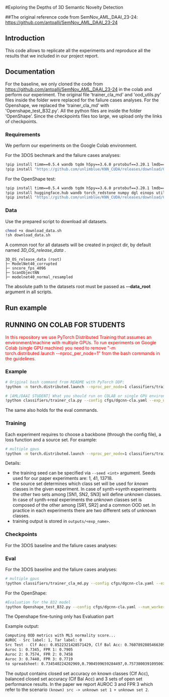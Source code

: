 #Exploring the Depths of 3D Semantic Novelty Detection

##The original reference code from
SemNov_AML_DAAI_23-24: https://github.com/antoalli/SemNov_AML_DAAI_23-24


## Introduction

This code allows to replicate all the experiments and reproduce all the results that we included in our project report.

## Documentation
For the baseline, we only cloned the code from https://github.com/antoalli/SemNov_AML_DAAI_23-24 in the colab and perform our experiment.
The original file 'trainer_cla_md' and 'ood_utils.py' files inside the folder were replaced for the faliure cases analyses. 
For the Openshape, we replaced the 'trainer_cla_md' with 'Openshape_test_B32.py'. All the python files are inside the folder ‘OpenShape’.
Since the checkpoints files too large, we upload only the links of checkpoints.

### Requirements
We perform our experiments on the Google Colab environment.

For the 3DOS bechmark and the faliure cases analyses:

```bash
!pip install timm==0.5.4 wandb tqdm h5py==3.6.0 protobuf==3.20.1 lmdb==1.2.1 msgpack-numpy==0.4.7.1 ninja==1.10.2.2 scikit-learn
!pip install "https://github.com/unlimblue/KNN_CUDA/releases/download/0.2/KNN_CUDA-0.2-py3-none-any.whl"
```
For the OpenShape test:
```bash
!pip install timm==0.5.4 wandb tqdm h5py==3.6.0 protobuf==3.20.1 lmdb==1.2.1 msgpack-numpy==0.4.7.1 ninja==1.10.2.2 scikit-learn
!pip install huggingface.hub wandb torch_redstone numpy dgl einops utils torchlars
!pip install "https://github.com/unlimblue/KNN_CUDA/releases/download/0.2/KNN_CUDA-0.2-py3-none-any.whl"
```

### Data
Use the prepared script to download all datasets. 

```bash
chmod +x download_data.sh
!sh download_data.sh
```

A common root for all datasets will be created in project dir, by default named *3D_OS_release_data* .
```
3D_OS_release_data (root)
├─ ModelNet40_corrupted
├─ sncore_fps_4096
├─ ScanObjectNN
├─ modelnet40_normal_resampled
```

The absolute path to the datasets root must be passed as **--data_root** argument in all scripts.


## Run example

## RUNNING ON COLAB FOR STUDENTS
<span style="color:red">
In this repository we use PyTorch Distributed Training that assumes an environment/machine with multiple GPUs. To run experiments on Google Colab (single GPU machine) you need to remove "-m torch.distributed.launch --nproc_per_node=1" from the bash commands in the guidelines.
</span>

### Example
```bash
# Original bash command from README with PyTorch DDP:
!python -m torch.distributed.launch --nproc_per_node=1 classifiers/trainer_cla.py --config cfgs/dgcnn-cla.yaml --exp_name DGCNN_CE_SN1 --src SN1 --loss CE 

# [AML/DAAI STUDENT] What you should run on COLAB or single GPU environment:
!python classifiers/trainer_cla.py --config cfgs/dgcnn-cla.yaml --exp_name DGCNN_CE_SN1 --src SN1 --loss CE 
```
The same also holds for the eval commands. 


### Training

Each experiment requires to choose a backbone (through the config file), a loss function and a source set. For example: 

```bash
# multiple gpus
!python -m torch.distributed.launch --nproc_per_node=1 classifiers/trainer_cla.py --config cfgs/dgcnn-cla.yaml --exp_name DGCNN_CE_SN1 --src SN1 --loss CE 
```

Details: 

 - the training seed can be specified via `--seed <int>` argument. Seeds used for our paper experiments
   are: 1, 41, 13718. 
 - the source set determines which class set will be used for *known* classes in the given experiment. In case of synth->synth experiments the other two sets 
   among [SN1, SN2, SN3] will define *unknown* classes. In case of synth->real experiments the
   *unknown* classes set is composed of the other among [SR1, SR2] and a common OOD set. In practice
   in each experiments there are two different sets of unknown classes.
 - training output is stored in `outputs/<exp_name>`. 

### Checkpoints
For the 3DOS baseline and the faliure cases analyses:

### Eval 

For the 3DOS baseline and the faliure cases analyses:

```bash
# multiple gpus
!python classifiers/trainer_cla_md.py --config cfgs/dgcnn-cla.yaml --exp_name DGCNN_CE_SR1 --src SR1 --loss CE --checkpoints_dir AI_Results --ckpt_path AI_Results/DGCNN_CE_SR1/models/model_last.pth --script_mode evaloutputs/DGCNN_CE_SN1/models/model_last.pth

```
For the OpenShape:

```bash
#Evaluation for the B32 model
!python Openshape_test_B32.py --config cfgs/dgcnn-cla.yaml --num_workers 2 --src SR1 --exp_name Openshape_test_B32 --checkpoints_dir pointbert-vitb32-rgb --ckpt_path pointbert-vitb32-rgb/model.pt --script_mode eval

```
The Openshape fine-tuning only has Evaluation part

Example output:
```bash
Computing OOD metrics with MLS normality score...
AUROC - Src label: 1, Tar label: 0
Src Test - Clf Acc: 0.8522321428571429, Clf Bal Acc: 0.7607892805466309
Auroc 1: 0.7345, FPR 1: 0.7905
Auroc 2: 0.7574, FPR 2: 0.7458
Auroc 3: 0.7440, FPR 3: 0.7719
to spreadsheet: 0.734540224202969,0.7904599659284497,0.7573800391095067,0.7457882069795427,0.7440065016031351,0.7719451371571072
```

The output contains closed set accuracy on known classes (Clf Acc), balanced closed set accuracy
(Clf Bal Acc) and 3 sets of open set performance results. In the paper we report AUROC 3 and FPR 3
which refer to the scenario `(known) src -> unknown set 1 + unknown set 2`.
